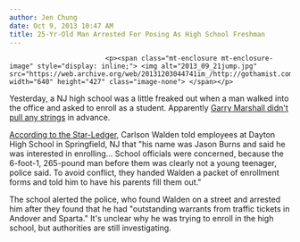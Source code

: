 ```yaml
---
author: Jen Chung
date: Oct 9, 2013 10:47 AM
title: 25-Yr-Old Man Arrested For Posing As High School Freshman
---
```



                            
                            
                            
                            <p><span class="mt-enclosure mt-enclosure-image" style="display: inline;"> <img alt="2013_09_21jump.jpg" src="https://web.archive.org/web/20131203044741im_/http://gothamist.com/attachments/jen/2013_09_21jump.jpg" width="640" height="427" class="image-none"> </span></p>

<p>Yesterday, a NJ high school was a little freaked out when a man walked into the office and asked to enroll as a student. Apparently <a href="https://web.archive.org/web/20131203044741/http://www.imdb.com/title/tt0151738/">Garry Marshall didn&apos;t pull any strings</a> in advance. </p>

<p><a href="https://web.archive.org/web/20131203044741/http://www.nj.com/union/index.ssf/2013/10/25-year-old_man_tries_to_pass_himself_off_as_incoming_freshman_at_springfield_high_school.html#incart_m-rpt-1">According to the Star-Ledger</a>, Carlson Walden told employees at Dayton High School in Springfield, NJ that &quot;his name was Jason Burns and said he was interested in enrolling... School officials were concerned, because the 6-foot-1, 265-pound man before them was clearly not a young teenager, police said. To avoid conflict, they handed Walden a packet of enrollment forms and told him to have his parents fill them out.&quot;</p>

<p>The school alerted the police, who found Walden on a street and arrested him after they found that he had &quot;outstanding warrants from traffic tickets in Andover and Sparta.&quot; It&apos;s unclear why he was trying to enroll in the high school, but authorities are still investigating.</p>
                            
                            
                            